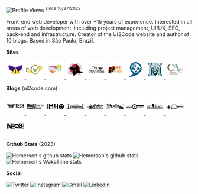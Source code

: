 ![Profile Views](https://komarev.com/ghpvc/?username=ui2code) <sup>since 10/27/2023</sup>

Front-end web developer with over +15 years of experience. Interested in all areas of web development, including project management, UI/UX, SEO, back-end and infrastructure. Creator of the UI2Code website and author of 10 blogs. Based in São Paulo, Brazil.

**Sites**

<p>
<a href="https://ui2code.com" title="UI2Code">
  <img src="./resources/sites/ui2code.svg" width="50" />
</a>
<a href="https://votacaobrasil.com.br" title="Votação Brasil">
  <img src="./resources/sites/votacaobrasil.svg" width="50" />
</a>
<a href="https://opresentear.com.br" title="O Presentear">
  <img src="./resources/sites/opresentear.svg" width="50" />
</a>
<a href="https://togakurecss.com" title="Togakure CSS">
  <img src="./resources/sites/togakure.svg" width="50" />
</a>
<a href="https://terroirdovinho.com.br" title="Terroir do Vinho">
  <img src="./resources/sites/terroirdovinho.svg" width="50" />
</a>
<a href="https://pet2code.com" title="Pet2Code">
  <img src="./resources/sites/pet2code.svg" width="50" />
</a>
<a href="https://skillsmold.com" title="Skill Blend">
  <img src="./resources/sites/skillblend.svg" width="50" />
</a>
<a href="https://tauristock.com" title="Tauri Stock">
  <img src="./resources/sites/tauristock.svg" width="50" />
</a>
<a href="https://comercioartesanal.com" title="Comércio Artesanal">
  <img src="./resources/sites/comercioartesanal.svg" width="50" />
</a>
</p>

**Blogs** (ui2code.com)

<p>
<a href="https://ui2code.com/blogs/tecnologia" title="Tecnologia">
  <img src="./resources/blogs/tecnologia.svg" width="50" />
</a>
<a href="https://ui2code.com/blogs/hemersonvianna" title="Hemerson Vianna">
  <img src="./resources/blogs/hemersonvianna.svg" width="50" />
</a>
<a href="https://ui2code.com/blogs/imhomovies" title="IMHO Movies">
  <img src="./resources/blogs/imhomovies.svg" width="50" />
</a>
<a href="https://ui2code.com/blogs/zamenhof" title="Zamenhof">
  <img src="./resources/blogs/zamenhof.svg" width="50" />
</a>
<a href="https://ui2code.com/blogs/saborinstintivo" title="Sabor Instintivo">
  <img src="./resources/blogs/saborinstintivo.svg" width="50" />
</a>
<a href="https://ui2code.com/blogs/foconocapital" title="Foco no Capital">
  <img src="./resources/blogs/foconocapital.svg" width="50" />
</a>
<a href="https://ui2code.com/blogs/jornadarelevante" title="Jornada Relevante">
  <img src="./resources/blogs/jornadarelevante.svg" width="50" />
</a>
<a href="https://ui2code.com/blogs/sonusetrhythmus" title="Sonus et Rhythmus">
  <img src="./resources/blogs/sonusetrhythmus.svg" width="50" />
</a>
<a href="https://ui2code.com/blogs/foradabolha" title="Fora da Bolha">
  <img src="./resources/blogs/foradabolha.svg" width="50" />
</a>
<a href="https://ui2code.com/blogs/noobdaera8bits" title="Noob da Era 8 Bits">
  <img src="./resources/blogs/noobdaera8bits.svg" width="50" />
</a>
</p>

**Github Stats** (2023)

![Hemerson's github stats](https://github-readme-stats.vercel.app/api?username=ui2code\&rank_icon=percentile\&theme=tokyonight\&hide=contribs,stars\&show=reviews,prs_merged\&include_all_commits=true&show_icons=true\&count_private=true\&role=OWNER,ORGANIZATION_MEMBER,COLLABORATOR\&include_orgs=true\&custom_title=\&hide_border=true\&n=n101)
![Hemerson's github stats](https://github-readme-streak-stats.herokuapp.com?user=ui2code&theme=tokyonight&hide_border=true&card_width=200&date_format=M%20j%5B%2C%20Y%5D&hide_current_streak=true&hide_longest_streak=true)
![Hemerson's WakaTime stats](https://github-readme-stats.vercel.app/api/wakatime?username=ui2code\&hide_border=true\&layout=compact\&theme=tokyonight\&langs_count=8&hide=properties&custom_title=Most%20Used%20Languages\&range=all_time)

**Social**

[![Twitter](https://img.shields.io/badge/Twitter-1DA1F2?style=for-the-badge&logo=twitter&logoColor=white)](https://twitter.com/ui2code)
[![Instagram](https://img.shields.io/badge/Instagram-E4405F?style=for-the-badge&logo=instagram&logoColor=white)](https://instagram.com/ui2code)
[![Gmail](https://img.shields.io/badge/Gmail-D14836?style=for-the-badge&logo=gmail&logoColor=white)](mailto:hemerson.lourenco@gmail.com)
[![LinkedIn](https://img.shields.io/badge/LinkedIn-0077B5?style=for-the-badge&logo=linkedin&logoColor=white)](https://www.linkedin.com/in/hemersonvianna)
